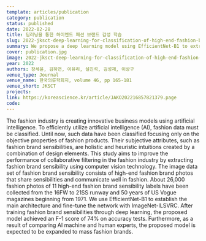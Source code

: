 ```yaml
---
template: articles/publication
category: publication
status: published
date: 2022-02-28
title: 딥러닝을 통한 하이엔드 패션 브랜드 감성 학습
slug: 2022-jksct-deep-learning-for-classification-of-high-end-fashion-brand-sensibility
summary: We propose a deep learning model using EfficientNet-B1 to extract subjective fashion brand sensibilities from visual data, improving collaborative filtering and achieving 74% F1 score on high-end fashion datasets.
cover: publication.jpg
image: 2022-jksct-deep-learning-for-classification-of-high-end-fashion-brand-sensibility.jpg
year: 2022
authors: 장세윤, 김하연, 이유리, 설진석, 김성재, 이상구
venue_type: Journal
venue_name: 한국의류학회지, volume 46, pp 165-181
venue_short: JKSCT
projects:
link: https://koreascience.kr/article/JAKO202216857821379.page
code:
---
```


The fashion industry is creating innovative business models using artificial intelligence. To efficiently utilize artificial intelligence (AI), fashion data must be classified. Until now, such data have been classified focusing only on the objective properties of fashion products. Their subjective attributes, such as fashion brand sensibilities, are holistic and heuristic intuitions created by a combination of design elements. This study aims to improve the performance of collaborative filtering in the fashion industry by extracting fashion brand sensibility using computer vision technology. The image data set of fashion brand sensibility consists of high-end fashion brand photos that share sensibilities and communicate well in fashion. About 26,000 fashion photos of 11 high-end fashion brand sensibility labels have been collected from the 16FW to 21SS runway and 50 years of US Vogue magazines beginning from 1971. We use EfficientNet-B1 to establish the main architecture and fine-tune the network with ImageNet-ILSVRC. After training fashion brand sensibilities through deep learning, the proposed model achieved an F-1 score of 74% on accuracy tests. Furthermore, as a result of comparing AI machine and human experts, the proposed model is expected to be expanded to mass fashion brands.
